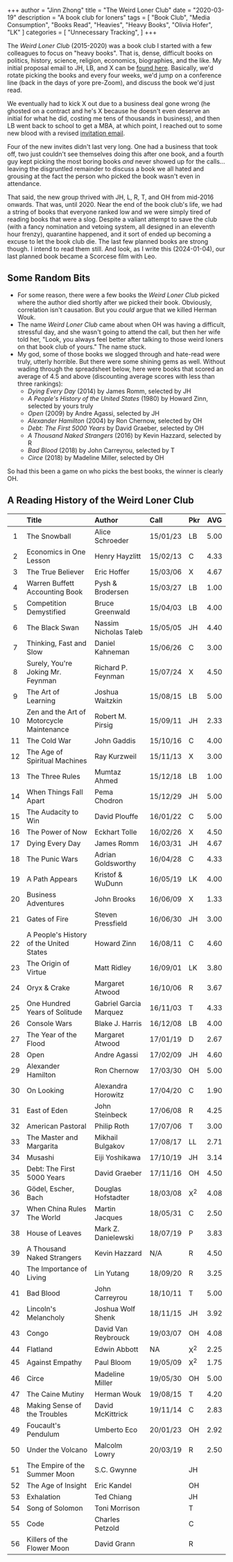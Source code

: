 +++
author = "Jinn Zhong"
title = "The Weird Loner Club"
date = "2020-03-19"
description = "A book club for loners"
tags = [
"Book Club",
"Media Consumption",
"Books Read",
"Heavies",
"Heavy Books",
"Olivia Hofer",
"LK"
]
categories = [
"Unnecessary Tracking",
]
+++

The _Weird Loner Club_ (2015-2020) was a book club I started with a few colleagues to focus on "heavy books". That is, dense, difficult books on politics, history, science, religion, economics, biographies, and the like. My initial proposal email to JH, LB, and X can be [found here](https://journal.jinnzhong.com/heavy-book-club-proposal/). Basically, we'd rotate picking the books and every four weeks, we'd jump on a conference line (back in the days of yore pre-Zoom), and discuss the book we'd just read.

We eventually had to kick X out due to a business deal gone wrong (he ghosted on a contract and he's X because he doesn't even deserve an initial for what he did, costing me tens of thousands in business), and then LB went back to school to get a MBA, at which point, I reached out to some new blood with a revised [invitation email](https://journal.jinnzhong.com/heavy-book-club-invitation/). 

Four of the new invites didn't last very long. One had a business that took off, two just couldn't see themselves doing this after one book, and a fourth guy kept picking the most boring books _and_ never showed up for the calls... leaving the disgruntled remainder to discuss a book we all hated and grousing at the fact the person who picked the book wasn't even in attendance.

That said, the new group thrived with JH, L, R, T, and OH from mid-2016 onwards. That was, until 2020. Near the end of the book club's life, we had a string of books that everyone ranked low and we were simply tired of reading books that were a slog. Despite a valiant attempt to save the club (with a fancy nomination and vetoing system, all designed in an eleventh hour frenzy), quarantine happened, and it sort of ended up becoming a excuse to let the book club die. The last few planned books are strong though. I intend to read them still. And look, as I write this (2024-01-04), our last planned book became a Scorcese film with Leo.

## Some Random Bits

* For some reason, there were a few books the _Weird Loner Club_ picked where the author died shortly after we picked their book. Obviously, correlation isn't causation. But you _could_ argue that we killed Herman Wouk.
* The name _Weird Loner Club_ came about when OH was having a difficult, stressful day, and she wasn't going to attend the call, but then her wife told her, "Look, you always feel better after talking to those weird loners on that book club of yours." The name stuck.
* My god, some of those books we slogged through and hate-read were truly, utterly horrible. But there were some shining gems as well. Without wading through the spreadsheet below, here were books that scored an average of 4.5 and above (discounting average scores with less than three rankings):
   * _Dying Every Day_ (2014) by James Romm, selected by JH
   * _A People's History of the United States_ (1980) by Howard Zinn, selected by yours truly
   * _Open_ (2009) by Andre Agassi, selected by JH
   * _Alexander Hamilton_ (2004) by	Ron Chernow, selected by OH
   * _Debt: The First 5000 Years_ by David Graeber, selected by OH
   * _A Thousand Naked Strangers_ (2016) by Kevin Hazzard, selected by R
   * _Bad Blood_ (2018)	by John Carreyrou, selected by T
   * _Circe_ (2018) by Madeline Miller, selected by OH

So had this been a game on who picks the best books, the winner is clearly OH.

## A Reading History of the Weird Loner Club

|| Title | Author | Call | Pkr | AVG |
|:---: | :--- | :--- | :--- | :--- | :---: |
| 1  | The Snowball                              | Alice Schroeder          | 15/01/23 | LB     | 5.00 |
| 2  | Economics in One Lesson                   | Henry Hayzlitt           | 15/02/13 | C      | 4.33 |
| 3  | The True Believer                         | Eric Hoffer              | 15/03/06 | X      | 4.67 |
| 4  | Warren Buffett Accounting Book            | Pysh & Brodersen         | 15/03/27 | LB     | 1.00 |
| 5  | Competition Demystified                   | Bruce Greenwald          | 15/04/03 | LB     | 4.00 |
| 6  | The Black Swan                            | Nassim Nicholas Taleb    | 15/05/05 | JH     | 4.40 |
| 7  | Thinking, Fast and Slow                   | Daniel Kahneman          | 15/06/26 | C      | 3.00 |
| 8  | Surely, You're Joking Mr. Feynman         | Richard P. Feynman       | 15/07/24 | X      | 4.50 |
| 9  | The Art of Learning                       | Joshua Waitzkin          | 15/08/15 | LB     | 5.00 |
| 10 | Zen and the Art of Motorcycle Maintenance | Robert M. Pirsig         | 15/09/11 | JH     | 2.33 |
| 11 | The Cold War                              | John Gaddis              | 15/10/16 | C      | 4.00 |
| 12 | The Age of Spiritual Machines             | Ray Kurzweil             | 15/11/13 | X      | 3.00 |
| 13 | The Three Rules                           | Mumtaz Ahmed             | 15/12/18 | LB     | 1.00 |
| 14 | When Things Fall Apart                    | Pema Chodron             | 15/12/29 | JH     | 5.00 |
| 15 | The Audacity to Win                       | David Plouffe            | 16/01/22 | C      | 5.00 |
| 16 | The Power of Now                          | Eckhart Tolle            | 16/02/26 | X      | 4.50 |
| 17 | Dying Every Day                           | James Romm               | 16/03/31 | JH     | 4.67 |
| 18 | The Punic Wars                            | Adrian Goldsworthy       | 16/04/28 | C      | 4.33 |
| 19 | A Path Appears                            | Kristof & WuDunn         | 16/05/19 | LK     | 4.00 |
| 20 | Business Adventures                       | John Brooks              | 16/06/09 | X      | 1.33 |
| 21 | Gates of Fire                             | Steven Pressfield        | 16/06/30 | JH     | 3.00 |
| 22 | A People's History of the United States   | Howard Zinn              | 16/08/11 | C      | 4.60 |
| 23 | The Origin of Virtue                      | Matt Ridley              | 16/09/01 | LK     | 3.80 |
| 24 | Oryx & Crake                              | Margaret Atwood          | 16/10/06 | R      | 3.67 |
| 25 | One Hundred Years of Solitude             | Gabriel Garcia Marquez   | 16/11/03 | T      | 4.33 |
| 26 | Console Wars                              | Blake J. Harris          | 16/12/08 | LB     | 4.00 |
| 27 | The Year of the Flood                     | Margaret Atwood          | 17/01/19 | D      | 2.67 |
| 28 | Open                                      | Andre Agassi             | 17/02/09 | JH     | 4.60 |
| 29 | Alexander Hamilton                        | Ron Chernow              | 17/03/30 | OH     | 5.00 |
| 30 | On Looking                                | Alexandra Horowitz       | 17/04/20 | C      | 1.90 |
| 31 | East of Eden                              | John Steinbeck           | 17/06/08 | R      | 4.25 |
| 32 | American Pastoral                         | Philip Roth              | 17/07/06 | T      | 3.00 |
| 33 | The Master and Margarita                  | Mikhail Bulgakov         | 17/08/17 | LL     | 2.71 |
| 34 | Musashi                                   | Eiji Yoshikawa           | 17/10/19 | JH     | 3.14 |
| 35 | Debt: The First 5000 Years                | David Graeber            | 17/11/16 | OH     | 4.50 |
| 36 | Gödel, Escher, Bach                       | Douglas Hofstadter       | 18/03/08 | X<sup>2</sup>   | 4.08 |
| 37 | When China Rules The World                | Martin Jacques           | 18/05/31 | C      | 2.50 |
| 38 | House of Leaves                           | Mark Z. Danielewski      | 18/07/19 | P      | 3.83 |
| 39 | A Thousand Naked Strangers                | Kevin Hazzard            | N/A      | R      | 4.50 |
| 40 | The Importance of Living                  | Lin Yutang               | 18/09/20 | R      | 3.25 |
| 41 | Bad Blood                                 | John Carreyrou           | 18/10/11 | T      | 5.00 |
| 42 | Lincoln's Melancholy                      | Joshua Wolf Shenk        | 18/11/15 | JH     | 3.92 |
| 43 | Congo                                     | David Van Reybrouck      | 19/03/07 | OH     | 4.08 |
| 44 | Flatland                                  | Edwin Abbott             | NA       | X<sup>2</sup>   | 2.25 |
| 45 | Against Empathy                           | Paul Bloom               | 19/05/09 | X<sup>2</sup>   | 1.75 |
| 46 | Circe                                     | Madeline Miller          | 19/05/30 | OH     | 5.00 |
| 47 | The Caine Mutiny                          | Herman Wouk              | 19/08/15 | T      | 4.20 |
| 48 | Making Sense of the Troubles              | David McKittrick         | 19/11/14 | C      | 2.83 |
| 49 | Foucault's Pendulum                       | Umberto Eco              | 20/01/23 | OH     | 2.92 |
| 50 | Under the Volcano                         | Malcolm Lowry            | 20/03/19 | R      | 2.50 |
| 51 | The Empire of the Summer Moon             | S.C. Gwynne              |          | JH     |      |
| 52 | The Age of Insight                        | Eric Kandel              |          | OH     |      |
| 53 | Exhalation                                | Ted Chiang               |          | JH     |      |
| 54 | Song of Solomon                           | Toni Morrison            |          | T      |      |
| 55 | Code                                      | Charles Petzold          |          | C      |      |
| 56 | Killers of the Flower Moon                | David Grann              |          | R      |

